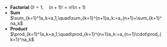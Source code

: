 - **Factorial** $0!=1,\quad(n+1)!=n!(n+1)$
- **Sum** $\sum_{k=1}^1a_k=a_1,\quad\sum_{k=1}^{n+1}a_k:=a_{n+1}+\sum_{k=1}^na_k$
- **Product** $\prod_{k=1}^1a_k=a_1,\quad\prod_{k=1}^{n+1}a_k:=a_{n+1}\cdot\prod_{k=1}^na_k$
